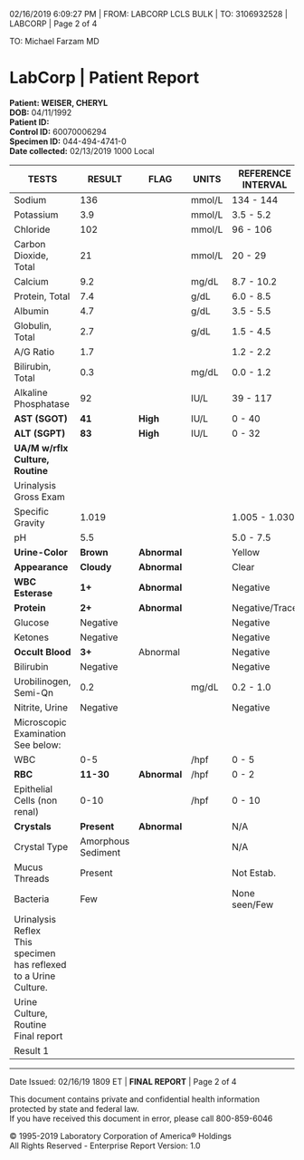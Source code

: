 02/16/2019 6:09:27 PM | FROM: LABCORP LCLS BULK | TO: 3106932528 | LABCORP | Page 2 of 4

TO: Michael Farzam MD

# LabCorp | Patient Report

**Patient: WEISER, CHERYL**  
**DOB:** 04/11/1992  
**Patient ID:**  
**Control ID:** 60070006294  
**Specimen ID:** 044-494-4741-0  
**Date collected:** 02/13/2019 1000 Local

| TESTS                                                               | RESULT             | FLAG         | UNITS  | REFERENCE INTERVAL | LAB |
| ------------------------------------------------------------------- | ------------------ | ------------ | ------ | ------------------ | --- |
| Sodium                                                              | 136                |              | mmol/L | 134 - 144          | 01  |
| Potassium                                                           | 3.9                |              | mmol/L | 3.5 - 5.2          | 01  |
| Chloride                                                            | 102                |              | mmol/L | 96 - 106           | 01  |
| Carbon Dioxide, Total                                               | 21                 |              | mmol/L | 20 - 29            | 01  |
| Calcium                                                             | 9.2                |              | mg/dL  | 8.7 - 10.2         | 01  |
| Protein, Total                                                      | 7.4                |              | g/dL   | 6.0 - 8.5          | 01  |
| Albumin                                                             | 4.7                |              | g/dL   | 3.5 - 5.5          | 01  |
| Globulin, Total                                                     | 2.7                |              | g/dL   | 1.5 - 4.5          |     |
| A/G Ratio                                                           | 1.7                |              |        | 1.2 - 2.2          |     |
| Bilirubin, Total                                                    | 0.3                |              | mg/dL  | 0.0 - 1.2          | 01  |
| Alkaline Phosphatase                                                | 92                 |              | IU/L   | 39 - 117           | 01  |
| **AST (SGOT)**                                                      | **41**             | **High**     | IU/L   | 0 - 40             | 01  |
| **ALT (SGPT)**                                                      | **83**             | **High**     | IU/L   | 0 - 32             | 01  |
| **UA/M w/rflx Culture, Routine**                                    |                    |              |        |                    |     |
| Urinalysis Gross Exam                                               |                    |              |        |                    | 01  |
| Specific Gravity                                                    | 1.019              |              |        | 1.005 - 1.030      | 01  |
| pH                                                                  | 5.5                |              |        | 5.0 - 7.5          | 01  |
| **Urine-Color**                                                     | **Brown**          | **Abnormal** |        | Yellow             | 01  |
| **Appearance**                                                      | **Cloudy**         | **Abnormal** |        | Clear              | 01  |
| **WBC Esterase**                                                    | **1+**             | **Abnormal** |        | Negative           | 01  |
| **Protein**                                                         | **2+**             | **Abnormal** |        | Negative/Trace     | 01  |
| Glucose                                                             | Negative           |              |        | Negative           | 01  |
| Ketones                                                             | Negative           |              |        | Negative           | 01  |
| **Occult Blood**                                                    | **3+**             | Abnormal     |        | Negative           | 01  |
| Bilirubin                                                           | Negative           |              |        | Negative           | 01  |
| Urobilinogen, Semi-Qn                                               | 0.2                |              | mg/dL  | 0.2 - 1.0          | 01  |
| Nitrite, Urine                                                      | Negative           |              |        | Negative           | 01  |
| Microscopic Examination<br>See below:                               |                    |              |        |                    | 01  |
| WBC                                                                 | 0-5                |              | /hpf   | 0 - 5              | 01  |
| **RBC**                                                             | **11-30**          | **Abnormal** | /hpf   | 0 - 2              | 01  |
| Epithelial Cells (non renal)                                        | 0-10               |              | /hpf   | 0 - 10             | 01  |
| **Crystals**                                                        | **Present**        | **Abnormal** |        | N/A                | 01  |
| Crystal Type                                                        | Amorphous Sediment |              |        | N/A                | 01  |
| Mucus Threads                                                       | Present            |              |        | Not Estab.         | 01  |
| Bacteria                                                            | Few                |              |        | None seen/Few      | 01  |
| Urinalysis Reflex<br>This specimen has reflexed to a Urine Culture. |                    |              |        |                    | 01  |
| Urine Culture, Routine<br>Final report                              |                    |              |        |                    | 01  |
| Result 1                                                            |                    |              |        |                    |     |

---

Date Issued: 02/16/19 1809 ET | **FINAL REPORT** | Page 2 of 4

This document contains private and confidential health information protected by state and federal law.  
If you have received this document in error, please call 800-859-6046

© 1995-2019 Laboratory Corporation of America® Holdings  
All Rights Reserved - Enterprise Report Version: 1.0
